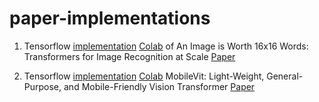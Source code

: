 # paper-implementations
1. Tensorflow [implementation](/vision_transformer.ipynb) [Colab](https://colab.research.google.com/github/avinash31d/paper-implementations/blob/main/vision_transformer.ipynb) of An Image is Worth 16x16 Words: Transformers for Image Recognition at Scale [Paper](https://arxiv.org/abs/2010.11929v2)

2. Tensorflow [implementation](/mobile_vit.ipynb) [Colab](https://colab.research.google.com/github/avinash31d/paper-implementations/blob/main/mobile_vit.ipynb) MobileVit: Light-Weight, General-Purpose, and Mobile-Friendly Vision Transformer [Paper](https://arxiv.org/abs/2110.02178)